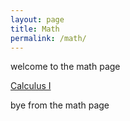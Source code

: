 ```yaml
---
layout: page
title: Math
permalink: /math/
---
```


welcome to the math page



<a class="page-link" href="/math/calculus/">Calculus I</a>



bye from the math page
